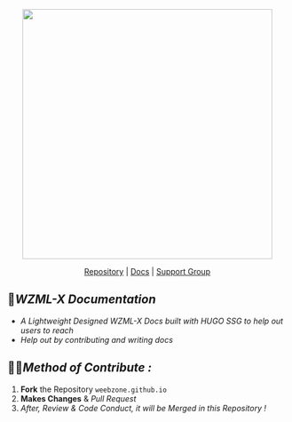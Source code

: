 <div align="center">

<img src="https://te.legra.ph/file/0eea8fedd804bd2174152.jpg" width=450>

[Repository](https://github.com/SilentDemonSD/WZML-X) | [Docs](https://wzmlx.mysterysd.in/docs) | [Support Group](https://t.me/WZML_Support)

</div>

## 📑***WZML-X Documentation***

  - _A Lightweight Designed WZML-X Docs built with HUGO SSG to help out users to reach_
  - _Help out by contributing and writing docs_

## 👨‍💻***Method of Contribute :***

1. **Fork** the Repository `weebzone.github.io`
2. **Makes Changes** & *Pull Request*
3. _After, Review & Code Conduct, it will be Merged in this Repository !_


